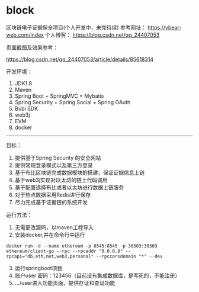 # block
区块链电子证据保全项目(个人开发中，未完待续)
参考网址： https://ybear-web.com/index
个人博客： https://blog.csdn.net/qq_24407053


页面截图及效果参考：

 https://blog.csdn.net/qq_24407053/article/details/85618314

开发环境：
1. JDK1.8
2. Maven
3. Spring Boot + SpringMVC + Mybatis
4. Spring Security + Spring Social + Spring OAuth
5. Bubi SDK
6. web3j
7. EVM
8. docker

---

目标： 
1. 提供基于Spring Security 的安全网站
2. 提供常规登录模式以及第三方登录
3. 基于布比区块链完成数据模块的搭建，保证证据信息上链
4. 基于web3j实现对以太坊的链上代码调用
5. 基于配置选择布比或者以太坊进行数据上链服务
5. 对于热点数据采用Redis进行保存
6. 尽力完成基于证据链的系统开发

运行方法：
1. 无需更改源码，以maven工程导入
2. 安装docker,并在命令行中运行
```
docker run -d --name ethereum -p 8545:8545 -p 30303:30303 ethereum/client-go --rpc --rpcaddr "0.0.0.0" --rpcapi="db,eth,net,web3,personal" --rpccorsdomain "*" --dev
```
3. 运行springboot项目
4. 账户user 密码：123456（目前没有集成数据库，是写死的，不能注册）
5. .../user进入功能页面，提供存证和查证功能
